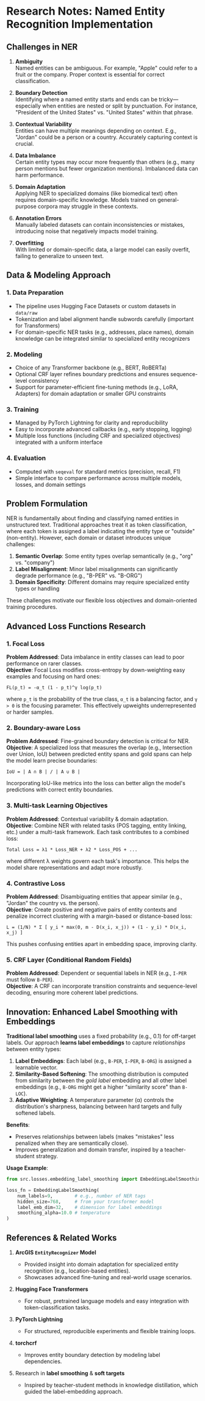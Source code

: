 # Research Notes: Named Entity Recognition Implementation

## Challenges in NER

1. **Ambiguity**  
   Named entities can be ambiguous. For example, "Apple" could refer to a fruit or the company. Proper context is essential for correct classification.

2. **Boundary Detection**  
   Identifying where a named entity starts and ends can be tricky—especially when entities are nested or split by punctuation. For instance, "President of the United States" vs. "United States" within that phrase.

3. **Contextual Variability**  
   Entities can have multiple meanings depending on context. E.g., "Jordan" could be a person or a country. Accurately capturing context is crucial.

4. **Data Imbalance**  
   Certain entity types may occur more frequently than others (e.g., many person mentions but fewer organization mentions). Imbalanced data can harm performance.

5. **Domain Adaptation**  
   Applying NER to specialized domains (like biomedical text) often requires domain-specific knowledge. Models trained on general-purpose corpora may struggle in these contexts.

6. **Annotation Errors**  
   Manually labeled datasets can contain inconsistencies or mistakes, introducing noise that negatively impacts model training.

7. **Overfitting**  
   With limited or domain-specific data, a large model can easily overfit, failing to generalize to unseen text.

## Data & Modeling Approach

### 1. Data Preparation  
- The pipeline uses Hugging Face Datasets or custom datasets in `data/raw`
- Tokenization and label alignment handle subwords carefully (important for Transformers)
- For domain-specific NER tasks (e.g., addresses, place names), domain knowledge can be integrated similar to specialized entity recognizers

### 2. Modeling  
- Choice of any Transformer backbone (e.g., BERT, RoBERTa)
- Optional CRF layer refines boundary predictions and ensures sequence-level consistency
- Support for parameter-efficient fine-tuning methods (e.g., LoRA, Adapters) for domain adaptation or smaller GPU constraints

### 3. Training  
- Managed by PyTorch Lightning for clarity and reproducibility
- Easy to incorporate advanced callbacks (e.g., early stopping, logging)
- Multiple loss functions (including CRF and specialized objectives) integrated with a uniform interface

### 4. Evaluation  
- Computed with `seqeval` for standard metrics (precision, recall, F1)
- Simple interface to compare performance across multiple models, losses, and domain settings

## Problem Formulation

NER is fundamentally about finding and classifying named entities in unstructured text. Traditional approaches treat it as token classification, where each token is assigned a label indicating the entity type or "outside" (non-entity). However, each domain or dataset introduces unique challenges:

1. **Semantic Overlap**: Some entity types overlap semantically (e.g., "org" vs. "company")
2. **Label Misalignment**: Minor label misalignments can significantly degrade performance (e.g., "B-PER" vs. "B-ORG")
3. **Domain Specificity**: Different domains may require specialized entity types or handling

These challenges motivate our flexible loss objectives and domain-oriented training procedures.

## Advanced Loss Functions Research

### 1. Focal Loss

**Problem Addressed**: Data imbalance in entity classes can lead to poor performance on rarer classes.  
**Objective**: Focal Loss modifies cross-entropy by down-weighting easy examples and focusing on hard ones:
```
FL(p_t) = -α_t (1 - p_t)^γ log(p_t)
```
where `p_t` is the probability of the true class, `α_t` is a balancing factor, and `γ > 0` is the focusing parameter. This effectively upweights underrepresented or harder samples.

### 2. Boundary-aware Loss

**Problem Addressed**: Fine-grained boundary detection is critical for NER.  
**Objective**: A specialized loss that measures the overlap (e.g., Intersection over Union, IoU) between predicted entity spans and gold spans can help the model learn precise boundaries:
```
IoU = | A ∩ B | / | A ∪ B |
```
Incorporating IoU-like metrics into the loss can better align the model's predictions with correct entity boundaries.

### 3. Multi-task Learning Objectives

**Problem Addressed**: Contextual variability & domain adaptation.  
**Objective**: Combine NER with related tasks (POS tagging, entity linking, etc.) under a multi-task framework. Each task contributes to a combined loss:
```
Total Loss = λ1 * Loss_NER + λ2 * Loss_POS + ...
```
where different λ weights govern each task's importance. This helps the model share representations and adapt more robustly.

### 4. Contrastive Loss

**Problem Addressed**: Disambiguating entities that appear similar (e.g., "Jordan" the country vs. the person).  
**Objective**: Create positive and negative pairs of entity contexts and penalize incorrect clustering with a margin-based or distance-based loss:
```
L = (1/N) * Σ [ y_i * max(0, m - D(x_i, x_j)) + (1 - y_i) * D(x_i, x_j) ]
```
This pushes confusing entities apart in embedding space, improving clarity.

### 5. CRF Layer (Conditional Random Fields)

**Problem Addressed**: Dependent or sequential labels in NER (e.g., `I-PER` must follow `B-PER`).  
**Objective**: A CRF can incorporate transition constraints and sequence-level decoding, ensuring more coherent label predictions.

## Innovation: Enhanced Label Smoothing with Embeddings

**Traditional label smoothing** uses a fixed probability (e.g., 0.1) for off-target labels. Our approach **learns label embeddings** to capture *relationships* between entity types:

1. **Label Embeddings**: Each label (e.g., `B-PER`, `I-PER`, `B-ORG`) is assigned a learnable vector.  
2. **Similarity-Based Softening**: The smoothing distribution is computed from similarity between the *gold label* embedding and all other label embeddings (e.g., `B-ORG` might get a higher "similarity score" than `B-LOC`).  
3. **Adaptive Weighting**: A temperature parameter (α) controls the distribution's sharpness, balancing between hard targets and fully softened labels.

**Benefits**:  
- Preserves relationships between labels (makes "mistakes" less penalized when they are semantically close).  
- Improves generalization and domain transfer, inspired by a teacher-student strategy.

**Usage Example**:
```python
from src.losses.embedding_label_smoothing import EmbeddingLabelSmoothing

loss_fn = EmbeddingLabelSmoothing(
    num_labels=9,        # e.g., number of NER tags
    hidden_size=768,     # from your transformer model
    label_emb_dim=32,    # dimension for label embeddings
    smoothing_alpha=10.0 # temperature
)
```

## References & Related Works

1. **ArcGIS `EntityRecognizer` Model**  
   - Provided insight into domain adaptation for specialized entity recognition (e.g., location-based entities).  
   - Showcases advanced fine-tuning and real-world usage scenarios.

2. **Hugging Face Transformers**  
   - For robust, pretrained language models and easy integration with token-classification tasks.

3. **PyTorch Lightning**  
   - For structured, reproducible experiments and flexible training loops.

4. **torchcrf**  
   - Improves entity boundary detection by modeling label dependencies.

5. Research in **label smoothing** & **soft targets**  
   - Inspired by teacher-student methods in knowledge distillation, which guided the label-embedding approach.
